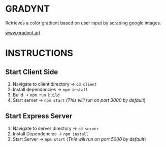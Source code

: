 # GRADYNT

Retrieves a color gradient based on user input by scraping google images.

www.gradynt.art

# INSTRUCTIONS

## Start Client Side
1. Navigate to client directory -> `cd client`
1. Install dependencies -> `npm install`
1. Build -> `npm run build`
1. Start server -> `npm start` (*This will run on port 3000 by default*)

## Start Express Server
1. Navigate to server directory -> `cd server`
1. Install Dependencies -> `npm install`
1. Start Server -> `npm start` (*This will run on port 5000 by default*)


